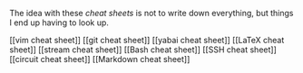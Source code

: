 The idea with these *cheat sheets* is not to write down everything, but things I end up having to look up. 

[[vim cheat sheet]]
[[git cheat sheet]]
[[yabai cheat sheet]]
[[LaTeX cheat sheet]]
[[stream cheat sheet]]
[[Bash cheat sheet]]
[[SSH cheat sheet]]
[[circuit cheat sheet]]
[[Markdown cheat sheet]]